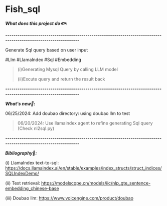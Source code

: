# Fish_sql 

***What does this project do🐟:***

***----------------------------------------------------------------------------------------------------------------***

Generate Sql query based on user input

#Llm #LlamaIndex #Sql #Embedding

>(i)Generating Mysql Query by calling LLM model
>
>(ii)Excute query and return the result back 

***----------------------------------------------------------------------------------------------------------------***

***What's new🐡:***

06/25/2024: Add doubao directory: using doubao llm to test 

> 06/20/2024: Use llamaindex agent to refine generating Sql query (Check nl2sql.py)


***----------------------------------------------------------------------------------------------------------------***

***Bibliography🐠:***

(i) LlamaIndex text-to-sql: https://docs.llamaindex.ai/en/stable/examples/index_structs/struct_indices/SQLIndexDemo/

(ii) Text retrieval: https://modelscope.cn/models/iic/nlp_gte_sentence-embedding_chinese-base

(iii) Doubao llm: https://www.volcengine.com/product/doubao

